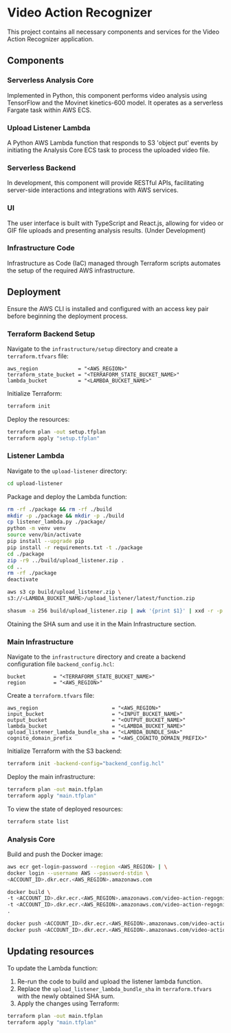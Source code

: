 # Video Action Recognizer

This project contains all necessary components and services for the Video Action Recognizer application.

## Components

### Serverless Analysis Core

Implemented in Python, this component performs video analysis using TensorFlow and the Movinet kinetics-600 model. It operates as a serverless Fargate task within AWS ECS.

### Upload Listener Lambda

A Python AWS Lambda function that responds to S3 'object put' events by initiating the Analysis Core ECS task to process the uploaded video file.

### Serverless Backend

In development, this component will provide RESTful APIs, facilitating server-side interactions and integrations with AWS services.

### UI

The user interface is built with TypeScript and React.js, allowing for video or GIF file uploads and presenting analysis results. (Under Development)

### Infrastructure Code

Infrastructure as Code (IaC) managed through Terraform scripts automates the setup of the required AWS infrastructure.

## Deployment

Ensure the AWS CLI is installed and configured with an access key pair before beginning the deployment process.

### Terraform Backend Setup

Navigate to the `infrastructure/setup` directory and create a `terraform.tfvars` file:

```hcl
aws_region             = "<AWS_REGION>"
terraform_state_bucket = "<TERRAFORM_STATE_BUCKET_NAME>"
lambda_bucket          = "<LAMBDA_BUCKET_NAME>"
```

Initialize Terraform:

```bash
terraform init
```

Deploy the resources:

```bash
terraform plan -out setup.tfplan
terraform apply "setup.tfplan"
```

### Listener Lambda

Navigate to the `upload-listener` directory:

```bash
cd upload-listener
```

Package and deploy the Lambda function:

```bash
rm -rf ./package && rm -rf ./build
mkdir -p ./package && mkdir -p ./build
cp listener_lambda.py ./package/
python -m venv venv
source venv/bin/activate
pip install --upgrade pip
pip install -r requirements.txt -t ./package
cd ./package
zip -r9 ../build/upload_listener.zip .
cd ..
rm -rf ./package
deactivate

aws s3 cp build/upload_listener.zip \
s3://<LAMBDA_BUCKET_NAME>/upload_listener/latest/function.zip

shasum -a 256 build/upload_listener.zip | awk '{print $1}' | xxd -r -p | base64
```

Otaining the SHA sum and use it in the Main Infrastructure section.

### Main Infrastructure

Navigate to the `infrastructure` directory and create a backend configuration file `backend_config.hcl`:

```hcl
bucket         = "<TERRAFORM_STATE_BUCKET_NAME>"
region         = "<AWS_REGION>"
```

Create a `terraform.tfvars` file:

```hcl
aws_region                        = "<AWS_REGION>"
input_bucket                      = "<INPUT_BUCKET_NAME>"
output_bucket                     = "<OUTPUT_BUCKET_NAME>"
lambda_bucket                     = "<LAMBDA_BUCKET_NAME>"
upload_listener_lambda_bundle_sha = "<LAMBDA_BUNDLE_SHA>"
cognito_domain_prefix             = "<AWS_COGNITO_DOMAIN_PREFIX>"
```

Initialize Terraform with the S3 backend:

```bash
terraform init -backend-config="backend_config.hcl"
```

Deploy the main infrastructure:

```bash
terraform plan -out main.tfplan
terraform apply "main.tfplan"
```

To view the state of deployed resources:

```bash
terraform state list
```

### Analysis Core

Build and push the Docker image:

```bash
aws ecr get-login-password --region <AWS_REGION> | \
docker login --username AWS --password-stdin \
<ACCOUNT_ID>.dkr.ecr.<AWS_REGION>.amazonaws.com
```

```bash
docker build \
-t <ACCOUNT_ID>.dkr.ecr.<AWS_REGION>.amazonaws.com/video-action-regognizer:<TAG> \
-t <ACCOUNT_ID>.dkr.ecr.<AWS_REGION>.amazonaws.com/video-action-regognizer:latest \
.
```

```bash
docker push <ACCOUNT_ID>.dkr.ecr.<AWS_REGION>.amazonaws.com/video-action-regognizer:<TAG>
docker push <ACCOUNT_ID>.dkr.ecr.<AWS_REGION>.amazonaws.com/video-action-regognizer:latest
```

## Updating resources

To update the Lambda function:

1. Re-run the code to build and upload the listener lambda function.
2. Replace the `upload_listener_lambda_bundle_sha` in `terraform.tfvars` with the newly obtained SHA sum.
3. Apply the changes using Terraform:

```bash
terraform plan -out main.tfplan
terraform apply "main.tfplan"
```
